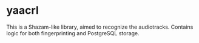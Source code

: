 # yaacrl

This is a Shazam-like library, aimed to recognize the audiotracks.
Contains logic for both fingerprinting and PostgreSQL storage.


